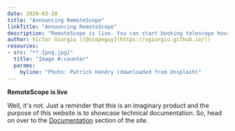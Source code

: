 ```yaml
---
date: 2020-03-28
title: "Announcing RemoteScope"
linkTitle: "Announcing RemoteScope"
description: "RemoteScope is live. You can start booking telescope hours. Enjoy!"
author: Victor Giurgiu ([@scopeguy](https://vgiurgiu.github.io/))
resources:
- src: "**.{png,jpg}"
  title: "Image #:counter"
  params:
    byline: "Photo: Patrick Hendry (downloaded from Unsplash)"
---
```


**RemoteScope is live**

Well, it's not. Just a reminder that this is an imaginary product and the purpose of this website is to showcase technical documentation. So, head on over to the [Documentation](/docs/) section of the site.